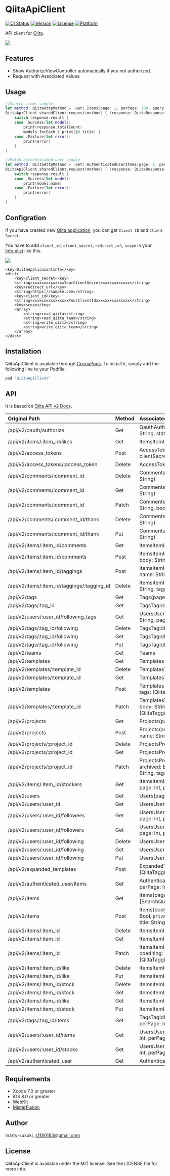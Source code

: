 # QiitaApiClient

[![CI Status](http://img.shields.io/travis/szk-atmosphere/QiitaApiClient.svg?style=flat)](https://travis-ci.org/szk-atmosphere/QiitaApiClient)
[![Version](https://img.shields.io/cocoapods/v/QiitaApiClient.svg?style=flat)](http://cocoapods.org/pods/QiitaApiClient)
[![License](https://img.shields.io/cocoapods/l/QiitaApiClient.svg?style=flat)](http://cocoapods.org/pods/QiitaApiClient)
[![Platform](https://img.shields.io/cocoapods/p/QiitaApiClient.svg?style=flat)](http://cocoapods.org/pods/QiitaApiClient)

API client for [Qiita](http://qiita.com/).

![](./Images/sample.gif)

## Features

- Show AuthorizeViewController automatically if you not authorized.
- Request with Associated Values

## Usage

```swift
//Search items sample
let method: QiitaHttpMethod = .Get(.Items(page: 1, perPage: 100, query: [.Word("MisterFusion")]))
QiitaApiClient.sharedClient.request(method) { (response: QiitaResponse<[QiitaItem]>) in
    switch response.result {
    case .Success(let models):
        print(response.totalCount)
        models.forEach { print($0.title) }
    case .Failure(let error):
        print(error)
    }
}

//Fetch authenticated user sample
let method: QiitaHttpMethod = .Get(.AuthenticatedUserItems(page: 1, perPage: 100))
QiitaApiClient.sharedClient.request(method) { (response: QiitaResponse<QiitaAuthenticatedUser>) in
    switch response.result {
    case .Success(let model):
        print(model.name)
    case .Failure(let error):
        print(error)
    }
}
```

## Configration

If you have created new [Qiita application](https://qiita.com/settings/applications/new), you can get `Client ID` and `Client Secret`.

You have to add `client_id`, `client_secret`, `redirect_url`, `scope` in your [Info.plist](./QiitaApiClientSample/QiitaApiClientSample/Info.plist) like this.

![](./Images/plist.png)

```
<key>QiitaApplicaiontInfo</key>
<dict>
	<key>client_secret</key>
	<string>xxxxxxxxxxxxxxYourClientSecretxxxxxxxxxxxxx</string>
	<key>redirect_url</key>
	<string>https://sample.com</string>
	<key>client_id</key>
	<string>xxxxxxxxxxxxxxxxYourClientIdxxxxxxxxxxxxxxx</string>
	<key>scope</key>
	<array>
		<string>read_qiita</string>
		<string>read_qiita_team</string>
		<string>write_qiita</string>
		<string>write_qiita_team</string>
	</array>
</dict>
```

## Installation

QiitaApiClient is available through [CocoaPods](http://cocoapods.org). To install
it, simply add the following line to your Podfile:

```ruby
pod "QiitaApiClient"

```
## API

It is based on [Qiita API v2 Docs](http://qiita.com/api/v2/docs).

| Original Path                               | Method | Associated Values                                                                                                   | Response               |
|:--------------------------------------------|:-------|:--------------------------------------------------------------------------------------------------------------------|:-----------------------|
| /api/v2/oauth/authorize                     | Get    | QauthAuthorize(clientId: String, scope: String, state: String?)                                                     | QiitaSuccessNoData     |
| /api/v2/items/:item_id/likes                | Get    | ItemsItemIdLikes(itemId: Int)                                                                                       | [QiitaLike]            |
| /api/v2/access_tokens                       | Post   | AccessTokens(clientId: String, clientSecret: String, code: String)                                                  | QiitaAccessToken       |
| /api/v2/access_tokens/:access_token         | Delete | AccessTokens(accessToken: String)                                                                                   | QiitaSuccessNoData     |
| /api/v2/comments/:comment_id                | Delete | CommentsCommentId(commentId: String)                                                                                | QiitaSuccessNoData     |
| /api/v2/comments/:comment_id                | Get    | CommentsCommentId(commentId: String)                                                                                | QiitaComment           |
| /api/v2/comments/:comment_id                | Patch  | CommentsCommentId(commentId: String, body: String)                                                                  | QiitaComment           |
| /api/v2/comments/:comment_id/thank          | Delete | CommentsCommentIdThank(commentId: String)                                                                           | QiitaComment           |
| /api/v2/comments/:comment_id/thank          | Put    | CommentsCommentIdThank(commentId: String)                                                                           | QiitaComment           |
| /api/v2/items/:item_id/comments             | Get    | ItemsItemIdComments(itemId: String)                                                                                 | [QiitaComment]         |
| /api/v2/items/:item_id/comments             | Post   | ItemsItemIdComments(itemId: String, body: String)                                                                   | QiitaComment           |
| /api/v2/items/:item_id/taggings             | Post   | ItemsItemIdTaggings(itemId: String, name: String, versions: [String])                                               | QiitaTagging           |
| /api/v2/items/:item_id/taggings/:tagging_id | Delete | ItemsItemIdTaggingsTaggingId(itemId: String, taggingId: Int)                                                        | QiitaSuccessNoData     |
| /api/v2/tags                                | Get    | Tags(page: Int, perPage: Int, sort: Sort)                                                                           | [QiitaTag]             |
| /api/v2/tags/:tag_id                        | Get    | TagsTagId(tagId: Int)                                                                                               | QiitaTag               |
| /api/v2/users/:user_id/following_tags       | Get    | UsersUserIdFollowingTags(userId: String, page: Int, perPage: Int)                                                   | QiitaTag               |
| /api/v2/tags/:tag_id/following              | Delete | TagsTagIdFollowing(tagId: Int)                                                                                      | QiitaSuccessNoData     |
| /api/v2/tags/:tag_id/following              | Get    | TagsTagIdFollowing(tagId: Int)                                                                                      | QiitaTag               |
| /api/v2/tags/:tag_id/following              | Put    | TagsTagIdFollowing(tagId: Int)                                                                                      | QiitaSuccessNoData     |
| /api/v2/teams                               | Get    | Teams                                                                                                               | [QiitaTeam]            |
| /api/v2/templates                           | Get    | Templates(page: Int, perPage: Int)                                                                                  | [QiitaTemplate]        |
| /api/v2/templates/:template_id              | Delete | TemplatesTemplateId(templateId: Int)                                                                                | QiitaSuccessNoData     |
| /api/v2/templates/:template_id              | Get    | TemplatesTemplateId(templateId: Int)                                                                                | QiitaTemplate          |
| /api/v2/templates                           | Post   | Templates(body: String, name: String, tags: [QiitaTagging], title: String)                                          | QiitaTemplate          |
| /api/v2/templates/:template_id              | Patch  | TemplatesTemplateId(templateId: Int, body: String, name: String, tags: [QiitaTagging], title: String)               | QiitaTemplate          |
| /api/v2/projects                            | Get    | Projects(page: Int, perPage: Int)                                                                                   | [QiitaProject]         |
| /api/v2/projects                            | Post   | Projects(archived: Bool, body: String, name: String, tags: [QiitaTagging])                                          | QiitaProject           |
| /api/v2/projects/:project_id                | Delete | ProjectsProjectId(progectId: Int)                                                                                   | QiitaSuccessNoData     |
| /api/v2/projects/:project_id                | Get    | ProjectsProjectId(progectId: Int)                                                                                   | QiitaProject           |
| /api/v2/projects/:project_id                | Patch  | ProjectsProjectId(progectId: Int, archived: Bool, body: String, name: String, tags: [QiitaTagging])                 | QiitaProject           |
| /api/v2/items/:item_id/stockers             | Get    | ItemsItemIdStockers(itemId: String, page: Int, perPage: Int)                                                        | [QiitaUser]            |
| /api/v2/users                               | Get    | Users(page: Int, perPage: Int)                                                                                      | [QiitaUser]            |
| /api/v2/users/:user_id                      | Get    | UsersUserId(userId: String)                                                                                         | QiitaUser              |
| /api/v2/users/:user_id/followees            | Get    | UsersUserIdFollowees(userId: String, page: Int, perPage: Int)                                                       | [QiitaUser]            |
| /api/v2/users/:user_id/followers            | Get    | UsersUserIdFollowers(uesrId: String, page: Int, perPage: Int)                                                       | [QiitaUser]            |
| /api/v2/users/:user_id/following            | Delete | UsersUserIdFollowing(userId: String)                                                                                | QiitaSuccessNoData     |
| /api/v2/users/:user_id/following            | Get    | UsersUserIdFollowing(userId: String)                                                                                | QiitaUser              |
| /api/v2/users/:user_id/following            | Put    | UsersUserIdFollowing(userId: String)                                                                                | QiitaSuccessNoData     |
| /api/v2/expanded_templates                  | Post   | ExpandedTemplates(body: String, tags: [QiitaTagging], title: String)                                                | QiitaExpandedTemplate  |
| /api/v2/authenticated_user/items            | Get    | AuthenticatedUserItems(page: Int, perPage: Int)                                                                     | [QiitaItem]            |
| /api/v2/items                               | Get    | Items(page: Int, perPage: Int, query: [SearchQuery])                                                                | [QiitaItem]            |
| /api/v2/items                               | Post   | Items(body: String, coediting: Bool, gist: Bool, `private`: Bool, tags: [QiitaTagging], title: String, tweet: Bool) | QiitaItem              |
| /api/v2/items/:item_id                      | Delete | ItemsItemId(itemId: String)                                                                                         | QiitaItem              |
| /api/v2/items/:item_id                      | Get    | ItemsItemId(itemId: String)                                                                                         | QiitaItem              |
| /api/v2/items/:item_id                      | Patch  | ItemsItemId(itemId: String, body: String, coediting: Bool, `private`: Bool, tags: [QiitaTagging], title: String)    | QiitaItem              |
| /api/v2/items/:item_id/like                 | Delete | ItemsItemIdLike(itemId: String)                                                                                     | QiitaSuccessNoData     |
| /api/v2/items/:item_id/like                 | Put    | ItemsItemIdLike(itemId: String)                                                                                     | QiitaSuccessNoData     |
| /api/v2/items/:item_id/stock                | Delete | ItemsItemIdStock(itemId: String)                                                                                    | QiitaSuccessNoData     |
| /api/v2/items/:item_id/stock                | Get    | ItemsItemIdStock(itemId: String)                                                                                    | QiitaSuccessNoData     |
| /api/v2/items/:item_id/like                 | Get    | ItemsItemIdLike(itemId: String)                                                                                     | QiitaSuccessNoData     |
| /api/v2/items/:item_id/stock                | Put    | ItemsItemIdStock(itemId: String)                                                                                    | QiitaSuccessNoData     |
| /api/v2/tags/:tag_id/items                  | Get    | TagsTagIdItems(tagId: Int, page: Int, perPage: Int)                                                                 | [QiitaItem]            |
| /api/v2/users/:user_id/items                | Get    | UsersUserIdItems(userId: String, page: Int, perPage: Int)                                                           | [QiitaItem]            |
| /api/v2/users/:user_id/stocks               | Get    | UsersUserIdStocks(userId: String, page: Int, perPage: Int)                                                          | [QiitaItem]            |
| /api/v2/authenticated_user                  | Get    | AuthenticatedUser                                                                                                   | QiitaAuthenticatedUser |

## Requirements

- Xcode 7.0 or greater
- iOS 8.0 or greater
- WebKit
- [MisterFusion](https://github.com/marty-suzuki/MisterFusion)

## Author

marty-suzuki, s1180183@gmail.com

## License

QiitaApiClient is available under the MIT license. See the LICENSE file for more info.
